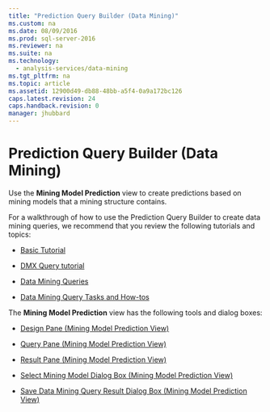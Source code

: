 ```yaml
---
title: "Prediction Query Builder (Data Mining)"
ms.custom: na
ms.date: 08/09/2016
ms.prod: sql-server-2016
ms.reviewer: na
ms.suite: na
ms.technology: 
  - analysis-services/data-mining
ms.tgt_pltfrm: na
ms.topic: article
ms.assetid: 12900d49-db88-48bb-a5f4-0a9a172bc126
caps.latest.revision: 24
caps.handback.revision: 0
manager: jhubbard
---
```

# Prediction Query Builder (Data Mining)
Use the **Mining Model Prediction** view to create predictions based on mining models that a mining structure contains.  
  
 For a walkthrough of how to use the Prediction Query Builder to create data mining queries, we recommend that you review the following tutorials and topics:  
  
-   [Basic Tutorial](assetId:///6602edb6-d160-43fb-83c8-9df5dddfeb9c)  
  
-   [DMX Query tutorial](assetId:///145b81a7-c0c3-4ca3-bb32-0b482423b9a0)  
  
-   [Data Mining Queries](../../Topics/TopicNameNotContainA/Data-Mining-Queries.md)  
  
-   [Data Mining Query Tasks and How-tos](../../Topics/TopicNameNotContainA/Data-Mining-Query-Tasks-and-How-tos.md)  
  
 The **Mining Model Prediction** view has the following tools and dialog boxes:  
  
-   [Design Pane (Mining Model Prediction View)](../../Topics/TopicNameNotContainA/Design-Pane--Mining-Model-Prediction-View-.md)  
  
-   [Query Pane (Mining Model Prediction View)](../../Topics/TopicNameNotContainA/Query-Pane--Mining-Model-Prediction-View-.md)  
  
-   [Result Pane (Mining Model Prediction View)](../../Topics/TopicNameNotContainA/Result-Pane--Mining-Model-Prediction-View-.md)  
  
-   [Select Mining Model Dialog Box (Mining Model Prediction View)](../../Topics/TopicNameNotContainA/Select-Mining-Model-Dialog-Box--Mining-Model-Prediction-View-.md)  
  
-   [Save Data Mining Query Result Dialog Box (Mining Model Prediction View)](../../Topics/TopicNameNotContainA/Save-Data-Mining-Query-Result-Dialog-Box--Mining-Model-Prediction-View-.md)